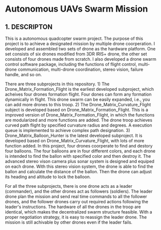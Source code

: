 # Autonomous UAVs Swarm Mission
## 1. DESCRIPTON
This is a autonomous quadcopter swarm project. The purpose of this project is to achieve a designated mission by multiple drone coorperation. I developed and assembled two sets of drone as the hardware platform. One set consists of six drones modified from 3DR IRIS+ drone, the other set consists of four drones made from scratch. I also developed a drone swarm control software package, including the functions of flight control, multi-drone communication, multi-drone coordination, stereo vision, failure handle, and so on.

There are three subprojects in this repository. 1) The Drone_Matrix_Formation_Flight is the earliest developed subproject, which acheives four drones formation flight. Four dones can form any formation dynamically in flight. This drone swarm can be easily expanded, i.e., you can add more drones to this troop. 2) The Drone_Matrix_Curvature_Flight subject is developed based on Drone_Matrix_Formation_Flight. This is a improved version of Drone_Matrix_Formation_Flight, in which the functions are modularized and more functions are added. The drone troop achieves curved path flight by specified curvature radius and degrees. A execution queue is implemented to achieve complex path designation. 3) Drone_Matrix_Balloon_Hunter is the latest developed subproject. It is developed based on Drone_Matrix_Curvature_Flight, with lots of more function added. In this project, four drones coorperate to find and destory four balloons. The four balloons are in four different colors, and each drone is intended to find the ballon with specified color and then destroy it. The advanced stereo vison camera plus sonar system is designed and equiped on each drone. With this stereo vision system, the drone is able to find the ballon and calculate the distance of the ballon. Then the drone can adjust its heading and altitude to lock the balloon.

For all the three subprojects, there is one drone acts as a leader (commander), and the other drones act as followers (soldiers). The leader drone plan the mission and send real time commands to all the follower drones, and the follower drones carry out required actions following the leader's instructions. The hardware of all the drones in the troop are identical, which makes the decentralized swarm structure feasible. With a proper negotiation strategy, it is easy to reassign the leader drone. The mission is still achivable by other drones even if the leader fails.


